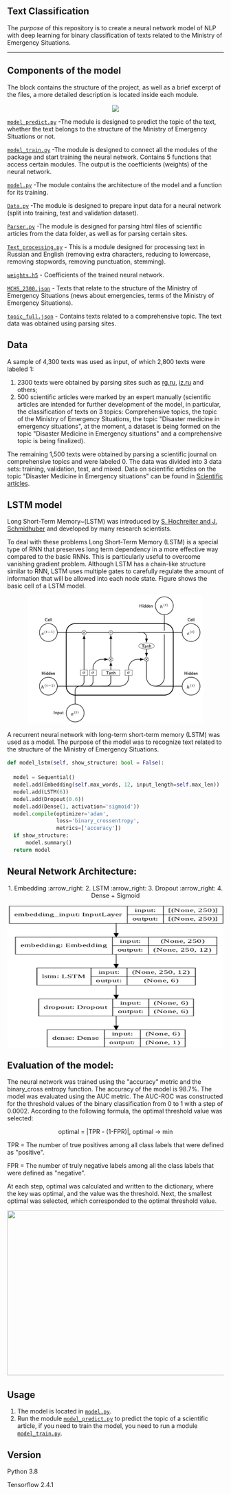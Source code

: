 ## Text Classification

   The *purpose* of this repository is to create a neural network model of NLP with deep learning for binary classification of texts related to the Ministry of Emergency Situations.
   
---

## Components of the model

The block contains the structure of the project, as well as a brief excerpt of the files, a more detailed description is located inside each module.


<html>
 <body>
  <p class="thumb" align="center">
   <img src="https://github.com/Non1ce/Image/blob/no_nice/LSTM/Description.png" align="center"/>
  </p>
 </body>
</html>

[`model_predict.py`](https://github.com/Non1ce/Neural_Network_Model/blob/no_nice/model_predict.py) -The module is designed to predict the topic of the text, whether the text belongs to the structure of the Ministry of Emergency Situations or not.

[`model_train.py`](https://github.com/Non1ce/Neural_Network_Model/blob/no_nice/model_train.py) -The module is designed to connect all the modules of the package and start training the neural network. Contains 5 functions that access certain modules. The output is the coefficients (weights) of the neural network.

[`model.py`](https://github.com/Non1ce/Neural_Network_Model/blob/no_nice/model.py) -The module contains the architecture of the model and a function for its training.

[`Data.py`](https://github.com/Non1ce/Neural_Network_Model/blob/no_nice/Data.py) -The module is designed to prepare input data for a neural network (split into training, test and validation dataset).

[`Parser.py`](https://github.com/Non1ce/Neural_Network_Model/blob/no_nice/Parser.py) -The module is designed for parsing html files of scientific articles from the data folder, as well as for parsing certain sites.

[`Text_processing.py`](https://github.com/Non1ce/Neural_Network_Model/blob/no_nice/Text_processing.py) - This is a module designed for processing text in Russian and English (removing extra characters, reducing to lowercase, removing stopwords, removing punctuation, stemming).

[`weights.h5`](https://github.com/Non1ce/Neural_Network_Model/blob/no_nice/weights.h5) - Coefficients of the trained neural network.

[`MCHS_2300.json`](https://github.com/Non1ce/Neural_Network_Model/blob/no_nice/MCHS_2300.json) - Texts that relate to the structure of the Ministry of Emergency Situations (news about emergencies, terms of the Ministry of Emergency Situations).

[`topic_full.json`](https://github.com/Non1ce/Neural_Network_Model/blob/no_nice/topic_full.json) - Contains texts related to a comprehensive topic. The text data was obtained using parsing sites.

## Data

   A sample of 4,300 texts was used as input, of which 2,800 texts were labeled 1:

   1) 2300 texts were obtained by parsing sites such as [rg.ru](https://rg.ru), [iz.ru](https://iz.ru) and others;
   2) 500 scientific articles were marked by an expert manually (scientific articles are intended for further development of the model, in particular, the classification of texts on 3 topics: Comprehensive topics, the topic of the Ministry of Emergency Situations, the topic "Disaster medicine in emergency situations", at the moment, a dataset is being formed on the topic "Disaster Medicine in Emergency situations" and a comprehensive topic is being finalized).

   The remaining 1,500 texts were obtained by parsing a scientific journal on comprehensive topics and were labeled 0. The data was divided into 3 data sets: training, validation, test, and mixed. Data on scientific articles on the topic "Disaster Medicine in Emergency situations" can be found in [Scientific articles](https://github.com/Non1ce/Data_LSTM#readme).

## LSTM model

   Long Short-Term Memory~(LSTM) was introduced by [S. Hochreiter and J. Schmidhuber](https://direct.mit.edu/neco/article/9/8/1735/6109/Long-Short-Term-Memory) and developed by many research scientists.

   To deal with these problems Long Short-Term Memory (LSTM) is a special type of RNN that preserves long term dependency in a more effective way compared to the basic RNNs. This is particularly useful to overcome vanishing gradient problem. Although LSTM has a chain-like structure similar to RNN, LSTM uses multiple gates to carefully regulate the amount of information that will be allowed into each node state. Figure shows the basic cell of a LSTM model.
   
<p align="center">
  <img width="407" height="298" src="https://github.com/Non1ce/Image/blob/no_nice/LSTM/LSTM.png">
</p>

   A recurrent neural network with long-term short-term memory (LSTM) was used as a model. The purpose of the model was to recognize text related to the structure of the Ministry of Emergency Situations.
   
```python
def model_lstm(self, show_structure: bool = False):

  model = Sequential()
  model.add(Embedding(self.max_words, 12, input_length=self.max_len))
  model.add(LSTM(6))
  model.add(Dropout(0.6))
  model.add(Dense(1, activation='sigmoid'))
  model.compile(optimizer='adam',
                loss='binary_crossentropy',
                metrics=['accuracy'])
  if show_structure:
      model.summary()
  return model
```
## Neural Network Architecture:
   
   

<p align="center">1. Embedding :arrow_right: 2. LSTM :arrow_right: 3. Dropout :arrow_right: 4. Dense + Sigmoid</p>

<html>
 <body>
  <p class="thumb" align="center">
   <img src="https://github.com/Non1ce/Image/blob/no_nice/LSTM/Model%20architecture.PNG" width="539" height="331" align="center"/>
  </p>
 </body>
</html>

## Evaluation of the model:


   The neural network was trained using the "accuracy" metric and the binary_cross entropy function. The accuracy of the model is 98.7%. The model was evaluated using the AUC metric. The AUC-ROC was constructed for the threshold values of the binary classification from 0 to 1 with a step of 0.0002. According to the following formula, the optimal threshold value was selected:
   
   <p align="center"> optimal = |TPR - (1-FPR)|, optimal -> min </p>


TPR = The number of true positives among all class labels that were defined as "positive".


FPR = The number of truly negative labels among all the class labels that were defined as "negative".


At each step, optimal was calculated and written to the dictionary, where the key was optimal, and the value was the threshold. Next, the smallest optimal was selected, which corresponded to the optimal threshold value.


<html>
 <body>
  <p class="thumb" align="center">
   <img src="https://github.com/Non1ce/Image/blob/no_nice/LSTM/AUC-ROC.png" width="638" height="383">
  </p>
 </body>
</html>


## Usage
1. The model is located in [`model.py`](https://github.com/Non1ce/Neural_Network_Model/blob/no_nice/model.py).
2. Run the module [`model_predict.py`](https://github.com/Non1ce/Neural_Network_Model/blob/no_nice/model_predict.py) to predict the topic of a scientific article, if you need to train the model, you need to run a module [`model_train.py`](https://github.com/Non1ce/Neural_Network_Model/blob/no_nice/model_train.py).


## Version

Python 3.8

Tensorflow 2.4.1
